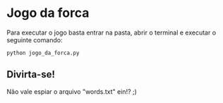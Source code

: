 # Jogo da forca

Para executar o jogo basta entrar na pasta, abrir o terminal e executar o seguinte comando:

    python jogo_da_forca.py

## Divirta-se!

Não vale espiar o arquivo "words.txt" ein!? ;)
